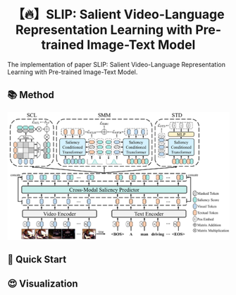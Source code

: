 <div align="center">
  
# 【🔥】SLIP: Salient Video-Language Representation Learning with Pre-trained Image-Text Model
  
</div>

The implementation of paper SLIP: Salient Video-Language Representation Learning with Pre-trained Image-Text Model.

## 📚 Method
![results](./pipeline.PNG)

## 🚀 Quick Start

## 😍 Visualization